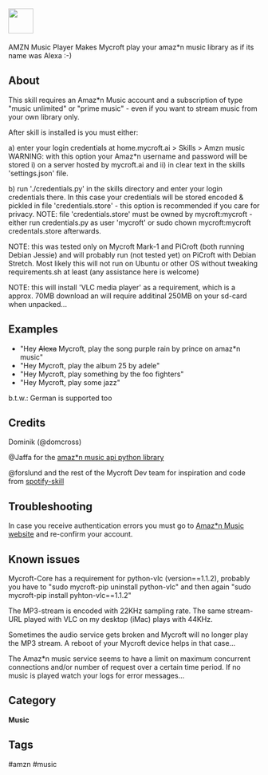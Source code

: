# <img src='https://raw.githack.com/FortAwesome/Font-Awesome/master/svgs/solid/headphones.svg' card_color='#E09404' width='50' height='50' style='vertical-align:bottom'/>
AMZN Music Player
Makes Mycroft play your amaz*n music library as if its name was Alexa :-)

## About
This skill requires an Amaz*n Music account and a subscription of type "music unlimited" or "prime music" - even if you want to stream music from your own library only.

After skill is installed is you must either:

a) enter your login credentials at home.mycroft.ai > Skills > Amzn music
WARNING: with this option your Amaz\*n username and password will be stored i) on a server hosted by mycroft.ai and ii) in clear text in the skills 'settings.json' file.

b) run './credentials.py' in the skills directory and enter your login credentials there.
In this case your credentials will be stored encoded & pickled in file 'credentials.store' - this option is recommended if you care for privacy.
NOTE: file 'credentials.store' must be owned by mycroft:mycroft - either run credentials.py as user 'mycroft' or sudo chown mycroft:mycroft credentals.store afterwards.

NOTE: this was tested only on Mycroft Mark-1 and PiCroft (both running Debian Jessie) and will probably run (not tested yet) on PiCroft with Debian Stretch.
Most likely this will not run on Ubuntu or other OS without tweaking requirements.sh at least (any assistance here is welcome)

NOTE: this will install 'VLC media player' as a requirement, which is a approx. 70MB download an will require additinal 250MB on your sd-card when unpacked...

## Examples
* "Hey ~~Alexa~~ Mycroft, play the song purple rain by prince on amaz*n music"
* "Hey Mycroft, play the album 25 by adele"
* "Hey Mycroft, play something by the foo fighters"
* "Hey Mycroft, play some jazz"

b.t.w.: German is supported too

## Credits
Dominik (@domcross)

@Jaffa for the [amaz*n music api python library](https://github.com/Jaffa/amazon-music)

@forslund and the rest of the Mycroft Dev team for inspiration and code from [spotify-skill](https://github.com/forslund/spotify-skill/)

## Troubleshooting
In case you receive authentication errors you must go to [Amaz*n Music website](https://music.amazon.com/) and re-confirm your account.

## Known issues
Mycroft-Core has a requirement for python-vlc (version==1.1.2), probably you have to "sudo mycroft-pip uninstall python-vlc" and then again "sudo mycroft-pip install pyhton-vlc==1.1.2"

The MP3-stream is encoded with 22KHz sampling rate. The same stream-URL played with VLC on my desktop (iMac) plays with 44KHz.

Sometimes the audio service gets broken and Mycroft will no longer play the MP3 stream. A reboot of your Mycroft device helps in that case...

The Amaz*n music service seems to have a limit on maximum concurrent connections and/or number of request over a certain time period.
If no music is played watch your logs for error messages...


## Category
**Music**

## Tags
#amzn
#music
